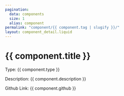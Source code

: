 ```yaml
---
pagination:
  data: components
  size: 1
  alias: component
permalink: "component/{{ component.tag | slugify }}/"
layout: component_detail.liquid
---
```

# {{ component.title }}

Type: {{ component.type }}

Description: {{ component.description }}

Github Link: {{ component.github }}